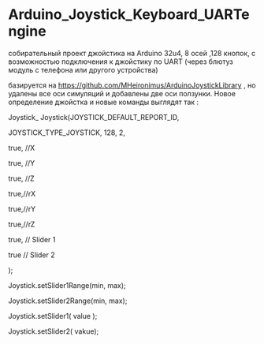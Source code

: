 # Arduino_Joystick_Keyboard_UARTengine
собирательный проект джойстика на Arduino 32u4, 8 осей ,128 кнопок, с возможностью подключения к джойстику по UART (через блютуз модуль с телефона или другого устройства)  

базируется на https://github.com/MHeironimus/ArduinoJoystickLibrary , 
но удалены все оси симуляций и добавлены две оси ползунки.
Новое определение джойстка и новые команды выглядят так :

Joystick_ Joystick(JOYSTICK_DEFAULT_REPORT_ID,

JOYSTICK_TYPE_JOYSTICK, 128, 2,

true, //X

true, //Y

true, //Z

true,//rX

true,//rY

true,//rZ

true, // Slider 1

true // Slider 2

);

Joystick.setSlider1Range(min, max);

Joystick.setSlider2Range(min, max);

Joystick.setSlider1( value );

Joystick.setSlider2( vakue);
